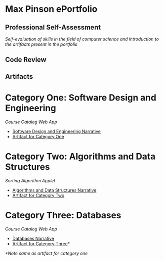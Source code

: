 # Max Pinson ePortfolio

## Professional Self-Assessment
*Self-evaluation of skills in the field of computer science and introduction to the artifacts present in the portfolio*

## Code Review

## Artifacts

# Category One: Software Design and Engineering
*Course Catalog Web App*
- [Software Design and Engineering Narrative]()
- [Artifact for Category One]('./Course-Catalog/')

# Category Two: Algorithms and Data Structures
*Sorting Algorithm Applet*
- [Algorithms and Data Structures Narrative]()
- [Artifact for Category Two]('./Sorting-Algorithms/')

# Category Three: Databases
*Course Catalog Web App*
- [Databases Narrative]()
- [Artifact for Category Three]('./Course-Catalog/')*
  
_*Note same as artifact for category one_



